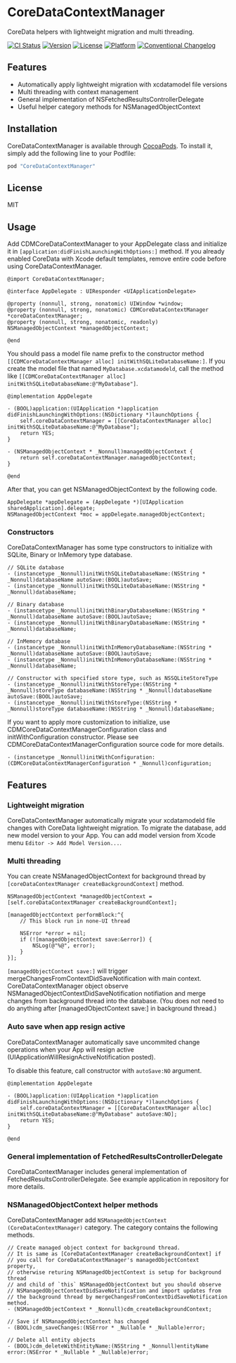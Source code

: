 # CoreDataContextManager

CoreData helpers with lightweight migration and multi threading.

[![CI Status](http://img.shields.io/travis/wagyu298/CoreDataContextManager.svg?style=flat)](https://travis-ci.org/wagyu298/CoreDataContextManager)
[![Version](https://img.shields.io/cocoapods/v/CoreDataContextManager.svg?style=flat)](http://cocoapods.org/pods/CoreDataContextManager)
[![License](https://img.shields.io/cocoapods/l/CoreDataContextManager.svg?style=flat)](http://cocoapods.org/pods/CoreDataContextManager)
[![Platform](https://img.shields.io/cocoapods/p/CoreDataContextManager.svg?style=flat)](http://cocoapods.org/pods/CoreDataContextManager)
[![Conventional Changelog](https://img.shields.io/badge/changelog-conventional-brightgreen.svg)](https://github.com/wagyu298/CoreDataContextManager/blob/master/CHANGELOG.md)

## Features

- Automatically apply lightweight migration with xcdatamodel file versions
- Multi threading with context management
- General implementation of NSFetchedResultsControllerDelegate
- Useful helper category methods for NSManagedObjectContext

## Installation

CoreDataContextManager is available through [CocoaPods](http://cocoapods.org). To install it, simply add the following line to your Podfile:

```ruby
pod "CoreDataContextManager"
```

## License

MIT

## Usage

Add CDMCoreDataContextManager to your AppDelegate class and initialize it in
`[application:didFinishLaunchingWithOptions:]` method.
If you already enabled CoreData with Xcode default templates, remove entire code before using CoreDataContextManager.

```
@import CoreDataContextManager;

@interface AppDelegate : UIResponder <UIApplicationDelegate>

@property (nonnull, strong, nonatomic) UIWindow *window;
@property (nonnull, strong, nonatomic) CDMCoreDataContextManager *coreDataContextManager;
@property (nonnull, strong, nonatomic, readonly) NSManagedObjectContext *managedObjectContext;

@end
```

You should pass a model file name prefix to the constructor method `[[CDMCoreDataContextManager alloc] initWithSQLiteDatabaseName:]`.
If you create the model file that named `MyDatabase.xcdatamodeld`, call the method like `[[CDMCoreDataContextManager alloc] initWithSQLiteDatabaseName:@"MyDatabase"]`.

```
@implementation AppDelegate

- (BOOL)application:(UIApplication *)application didFinishLaunchingWithOptions:(NSDictionary *)launchOptions {
    self.coreDataContextManager = [[CoreDataContextManager alloc] initWithSQLiteDatabaseName:@"MyDatabase"];
    return YES;
}

- (NSManagedObjectContext * _Nonnull)managedObjectContext {
    return self.coreDataContextManager.managedObjectContext;
}

@end
```

After that, you can get NSManagedObjectContext by the following code.

```
AppDelegate *appDelegate = (AppDelegate *)[UIApplication sharedApplication].delegate;
NSManagedObjectContext *moc = appDelegate.managedObjectContext;
```

### Constructors

CoreDataContextManager has some type constructors to initialize with SQLite, Binary or InMemory type database.

```
// SQLite database
- (instancetype _Nonnull)initWithSQLiteDatabaseName:(NSString * _Nonnull)databaseName autoSave:(BOOL)autoSave;
- (instancetype _Nonnull)initWithSQLiteDatabaseName:(NSString * _Nonnull)databaseName;

// Binary database
- (instancetype _Nonnull)initWithBinaryDatabaseName:(NSString * _Nonnull)databaseName autoSave:(BOOL)autoSave;
- (instancetype _Nonnull)initWithBinaryDatabaseName:(NSString * _Nonnull)databaseName;

// InMemory database
- (instancetype _Nonnull)initWithInMemoryDatabaseName:(NSString * _Nonnull)databaseName autoSave:(BOOL)autoSave;
- (instancetype _Nonnull)initWithInMemoryDatabaseName:(NSString * _Nonnull)databaseName;

// Constructor with specified store type, such as NSSQLiteStoreType
- (instancetype _Nonnull)initWithStoreType:(NSString * _Nonnull)storeType databaseName:(NSString * _Nonnull)databaseName autoSave:(BOOL)autoSave;
- (instancetype _Nonnull)initWithStoreType:(NSString * _Nonnull)storeType databaseName:(NSString * _Nonnull)databaseName;
```

If you want to apply more customization to initialize,
use CDMCoreDataContextManagerConfiguration class and
initWithConfiguration constructor.
Please see CDMCoreDataContextManagerConfiguration source code for more details.

```
- (instancetype _Nonnull)initWithConfiguration:(CDMCoreDataContextManagerConfiguration * _Nonnull)configuration;
```

## Features

### Lightweight migration

CoreDataContextManager automatically migrate your xcdatamodeld file changes
with CoreData lightweight migration.
To migrate the database, add new model version to your App.
You can add model version from Xcode menu `Editor -> Add Model Version...`.

### Multi threading

You can create NSManagedObjectContext for background thread by `[coreDataContextManager createBackgroundContext]` method.

```
NSManagedObjectContext *managedObjectContext = [self.coreDataContextManager createBackgroundContext];

[managedObjectContext performBlock:^{
    // This block run in none-UI thread

    NSError *error = nil;
    if (![managedObjectContext save:&error]) {
        NSLog(@"%@", error);
    }
}];
```

`[managedObjectContext save:]` will trigger mergeChangesFromContextDidSaveNotification with main context.
CoreDataContextManager object observe NSManagedObjectContextDidSaveNotification notifiation and merge changes from background thread into the database.
(You does not need to do anything after [managedObjectContext save:] in background thread.)

### Auto save when app resign active

CoreDataContextManager automatically save uncommited change operations when your App will resign active (UIApplicationWillResignActiveNotification posted).

To disable this feature, call constructor with `autoSave:NO` argument.

```
@implementation AppDelegate

- (BOOL)application:(UIApplication *)application didFinishLaunchingWithOptions:(NSDictionary *)launchOptions {
    self.coreDataContextManager = [[CoreDataContextManager alloc] initWithSQLiteDatabaseName:@"MyDatabase" autoSave:NO];
    return YES;
}

@end
```

### General implementation of FetchedResultsControllerDelegate

CoreDataContextManager includes general implementation of FetchedResultsControllerDelegate.
See example application in repository for more details.

### NSManagedObjectContext helper methods

CoreDataContextManager add `NSManagedObjectContext (CoreDataContextManager)` category.
The category contains the following methods.

```
// Create managed object context for background thread.
// It is same as [CoreDataContextManager createBackgroundContext] if
// you call for CoreDataContextManager's managedObjectContext property,
// otherwise returing NSManagedObjectContext is setup for background thread
// and child of `this` NSManagedObjectContext but you should observe
// NSManagedObjectContextDidSaveNotification and import updates from
// the background thread by mergeChangesFromContextDidSaveNotification method.
- (NSManagedObjectContext * _Nonnull)cdm_createBackgroundContext;

// Save if NSManagedObjectContext has changed
- (BOOL)cdm_saveChanges:(NSError * _Nullable * _Nullable)error;

// Delete all entity objects
- (BOOL)cdm_deleteWithEntityName:(NSString * _Nonnull)entityName error:(NSError * _Nullable * _Nullable)error;
```

